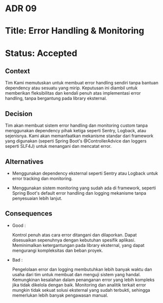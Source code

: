 # ADR 09
# Title: Error Handling & Monitoring
# Status: Accepted

## Context
Tim Kami memutuskan untuk membuat error handling sendiri tanpa bantuan dependency atau sesuatu yang mirip. Keputusan ini diambil untuk memberikan fleksibilitas dan kendali penuh atas implementasi error handling, tanpa bergantung pada library eksternal.

## Decision
Tim akan membuat sistem error handling dan monitoring custom tanpa menggunakan dependency pihak ketiga seperti Sentry, Logback, atau sejenisnya. Kami akan memanfaatkan mekanisme standar dari framework yang digunakan (seperti Spring Boot's @ControllerAdvice dan loggers seperti SLF4J) untuk menangani dan mencatat error.

## Alternatives
- Menggunakan dependency eksternal seperti Sentry atau Logback untuk error tracking dan monitoring.

- Menggunakan sistem monitoring yang sudah ada di framework, seperti Spring Boot's default error handling dan logging mekanisme tanpa penyesuaian lebih lanjut.

## Consequences
- Good : 

    Kontrol penuh atas cara error ditangani dan dilaporkan.
    Dapat disesuaikan sepenuhnya dengan kebutuhan spesifik aplikasi.
    Meminimalkan ketergantungan pada library eksternal, yang dapat mengurangi kompleksitas dan beban proyek.

- Bad : 

    Pengelolaan error dan logging membutuhkan lebih banyak waktu dan usaha dari tim untuk membuat dan menguji sistem yang handal.
    Kemungkinan kesalahan dalam penanganan error yang lebih kompleks jika tidak dikelola dengan baik.
    Monitoring dan analitik terkait error mungkin tidak sekuat solusi eksternal yang sudah terbukti, sehingga memerlukan lebih banyak pengawasan manual.
